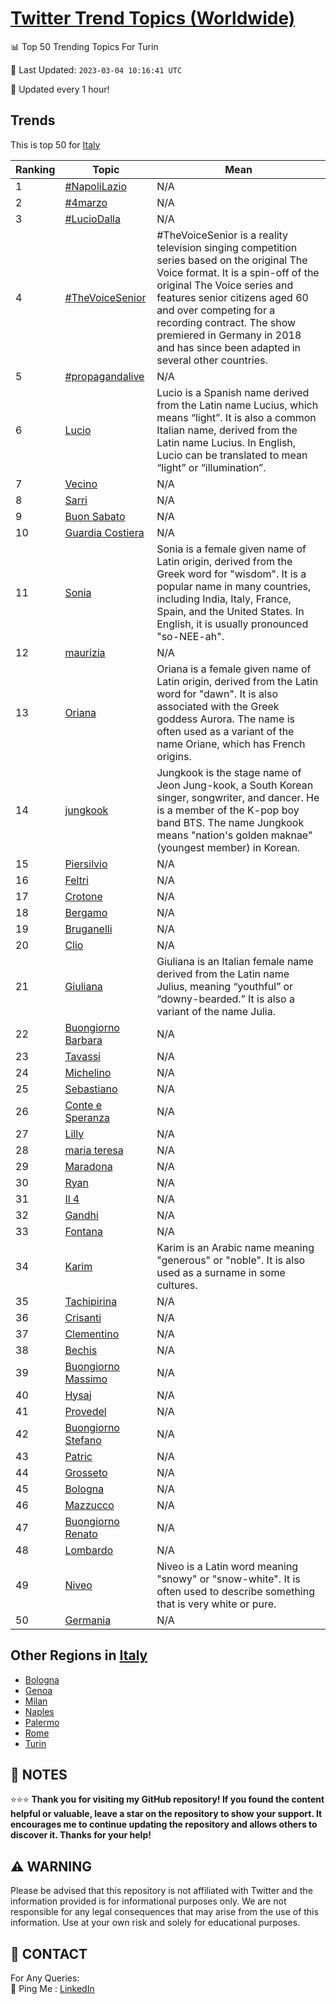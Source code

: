 [Twitter Trend Topics (Worldwide)](https://github.com/ErcinDedeoglu/Twitter-Trend-Topics)
==========


📊 Top 50 Trending Topics For Turin

📆 Last Updated: `2023-03-04 10:16:41 UTC`

🔧 Updated every 1 hour!


## Trends

This is top 50 for [Italy](</Italy>)

| Ranking | Topic | Mean |
| ------- | ------------ | ------------ |
| 1 | [#NapoliLazio](http://twitter.com/search?q=%23NapoliLazio) | N/A |
| 2 | [#4marzo](http://twitter.com/search?q=%234marzo) | N/A |
| 3 | [#LucioDalla](http://twitter.com/search?q=%23LucioDalla) | N/A |
| 4 | [#TheVoiceSenior](http://twitter.com/search?q=%23TheVoiceSenior) | #TheVoiceSenior is a reality television singing competition series based on the original The Voice format. It is a spin-off of the original The Voice series and features senior citizens aged 60 and over competing for a recording contract. The show premiered in Germany in 2018 and has since been adapted in several other countries. |
| 5 | [#propagandalive](http://twitter.com/search?q=%23propagandalive) | N/A |
| 6 | [Lucio](http://twitter.com/search?q=Lucio) | Lucio is a Spanish name derived from the Latin name Lucius, which means “light”. It is also a common Italian name, derived from the Latin name Lucius. In English, Lucio can be translated to mean “light” or “illumination”. |
| 7 | [Vecino](http://twitter.com/search?q=Vecino) | N/A |
| 8 | [Sarri](http://twitter.com/search?q=Sarri) | N/A |
| 9 | [Buon Sabato](http://twitter.com/search?q=Buon+Sabato) | N/A |
| 10 | [Guardia Costiera](http://twitter.com/search?q=Guardia+Costiera) | N/A |
| 11 | [Sonia](http://twitter.com/search?q=Sonia) | Sonia is a female given name of Latin origin, derived from the Greek word for "wisdom". It is a popular name in many countries, including India, Italy, France, Spain, and the United States. In English, it is usually pronounced "so-NEE-ah". |
| 12 | [maurizia](http://twitter.com/search?q=maurizia) | N/A |
| 13 | [Oriana](http://twitter.com/search?q=Oriana) | Oriana is a female given name of Latin origin, derived from the Latin word for "dawn". It is also associated with the Greek goddess Aurora. The name is often used as a variant of the name Oriane, which has French origins. |
| 14 | [jungkook](http://twitter.com/search?q=jungkook) | Jungkook is the stage name of Jeon Jung-kook, a South Korean singer, songwriter, and dancer. He is a member of the K-pop boy band BTS. The name Jungkook means "nation's golden maknae" (youngest member) in Korean. |
| 15 | [Piersilvio](http://twitter.com/search?q=Piersilvio) | N/A |
| 16 | [Feltri](http://twitter.com/search?q=Feltri) | N/A |
| 17 | [Crotone](http://twitter.com/search?q=Crotone) | N/A |
| 18 | [Bergamo](http://twitter.com/search?q=Bergamo) | N/A |
| 19 | [Bruganelli](http://twitter.com/search?q=Bruganelli) | N/A |
| 20 | [Clio](http://twitter.com/search?q=Clio) | N/A |
| 21 | [Giuliana](http://twitter.com/search?q=Giuliana) | Giuliana is an Italian female name derived from the Latin name Julius, meaning “youthful” or “downy-bearded.” It is also a variant of the name Julia. |
| 22 | [Buongiorno Barbara](http://twitter.com/search?q=Buongiorno+Barbara) | N/A |
| 23 | [Tavassi](http://twitter.com/search?q=Tavassi) | N/A |
| 24 | [Michelino](http://twitter.com/search?q=Michelino) | N/A |
| 25 | [Sebastiano](http://twitter.com/search?q=Sebastiano) | N/A |
| 26 | [Conte e Speranza](http://twitter.com/search?q=Conte+e+Speranza) | N/A |
| 27 | [Lilly](http://twitter.com/search?q=Lilly) | N/A |
| 28 | [maria teresa](http://twitter.com/search?q=maria+teresa) | N/A |
| 29 | [Maradona](http://twitter.com/search?q=Maradona) | N/A |
| 30 | [Ryan](http://twitter.com/search?q=Ryan) | N/A |
| 31 | [Il 4](http://twitter.com/search?q=Il+4) | N/A |
| 32 | [Gandhi](http://twitter.com/search?q=Gandhi) | N/A |
| 33 | [Fontana](http://twitter.com/search?q=Fontana) | N/A |
| 34 | [Karim](http://twitter.com/search?q=Karim) | Karim is an Arabic name meaning "generous" or "noble". It is also used as a surname in some cultures. |
| 35 | [Tachipirina](http://twitter.com/search?q=Tachipirina) | N/A |
| 36 | [Crisanti](http://twitter.com/search?q=Crisanti) | N/A |
| 37 | [Clementino](http://twitter.com/search?q=Clementino) | N/A |
| 38 | [Bechis](http://twitter.com/search?q=Bechis) | N/A |
| 39 | [Buongiorno Massimo](http://twitter.com/search?q=Buongiorno+Massimo) | N/A |
| 40 | [Hysaj](http://twitter.com/search?q=Hysaj) | N/A |
| 41 | [Provedel](http://twitter.com/search?q=Provedel) | N/A |
| 42 | [Buongiorno Stefano](http://twitter.com/search?q=Buongiorno+Stefano) | N/A |
| 43 | [Patric](http://twitter.com/search?q=Patric) | N/A |
| 44 | [Grosseto](http://twitter.com/search?q=Grosseto) | N/A |
| 45 | [Bologna](http://twitter.com/search?q=Bologna) | N/A |
| 46 | [Mazzucco](http://twitter.com/search?q=Mazzucco) | N/A |
| 47 | [Buongiorno Renato](http://twitter.com/search?q=Buongiorno+Renato) | N/A |
| 48 | [Lombardo](http://twitter.com/search?q=Lombardo) | N/A |
| 49 | [Niveo](http://twitter.com/search?q=Niveo) | Niveo is a Latin word meaning "snowy" or "snow-white". It is often used to describe something that is very white or pure. |
| 50 | [Germania](http://twitter.com/search?q=Germania) | N/A |



## Other Regions in [Italy](</Italy>)

* [Bologna](</Italy/Bologna.md>)
* [Genoa](</Italy/Genoa.md>)
* [Milan](</Italy/Milan.md>)
* [Naples](</Italy/Naples.md>)
* [Palermo](</Italy/Palermo.md>)
* [Rome](</Italy/Rome.md>)
* [Turin](</Italy/Turin.md>)



## 📝 NOTES

⭐⭐⭐ **Thank you for visiting my GitHub repository! If you found the content helpful or valuable, leave a star on the repository to show your support. It encourages me to continue updating the repository and allows others to discover it. Thanks for your help!**


## ⚠️ WARNING

Please be advised that this repository is not affiliated with Twitter and the information provided is for informational purposes only. We are not responsible for any legal consequences that may arise from the use of this information. Use at your own risk and solely for educational purposes.


## 📨 CONTACT

 For Any Queries:  
            🏓 Ping Me : [LinkedIn](https://www.linkedin.com/in/ercindedeoglu/)
